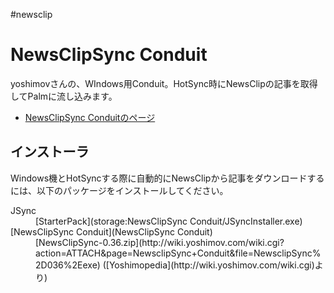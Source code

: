 #newsclip


# NewsClipSync Conduit

yoshimovさんの、WIndows用Conduit。HotSync時にNewsClipの記事を取得してPalmに流し込みます。

* [NewsClipSync Conduitのページ](http://wiki.yoshimov.com/wiki.cgi?page=NewsclipSync+Conduit)

## インストーラ

Windows機とHotSyncする際に自動的にNewsClipから記事をダウンロードするには、以下のパッケージをインストールしてください。

<dl>
  <dt>JSync</dt><dd>[StarterPack](storage:NewsClipSync Conduit/JSyncInstaller.exe)
</dd>
  <dt>[NewsClipSync Conduit](NewsClipSync Conduit)</dt><dd>[NewsClipSync-0.36.zip](http://wiki.yoshimov.com/wiki.cgi?action=ATTACH&page=NewsclipSync+Conduit&file=NewsclipSync%2D036%2Eexe) ([Yoshimopedia](http://wiki.yoshimov.com/wiki.cgi)より)
</dd>
